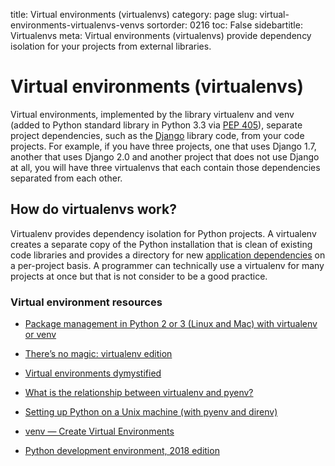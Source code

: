 title: Virtual environments (virtualenvs)
category: page
slug: virtual-environments-virtualenvs-venvs
sortorder: 0216
toc: False
sidebartitle: Virtualenvs
meta: Virtual environments (virtualenvs) provide dependency isolation for your projects from external libraries.


# Virtual environments (virtualenvs)
Virtual environments, implemented by the library virtualenv and venv 
(added to Python standard library in Python 3.3 via 
[PEP 405](https://www.python.org/dev/peps/pep-0405/)), separate project
dependencies, such as the [Django](/django.html) library code, 
from your code projects. For example, if you have three projects,
one that uses Django 1.7, another that uses Django 2.0 and another project
that does not use Django at all, you will have three virtualenvs that
each contain those dependencies separated from each other.


## How do virtualenvs work?
Virtualenv provides dependency isolation for Python projects. A
virtualenv creates a separate copy of the Python installation that is
clean of existing code libraries and provides a directory for new
[application dependencies](/application-dependencies.html) on a 
per-project basis. A programmer can technically use a virtualenv for many 
projects at once but that is not consider to be a good practice.


### Virtual environment resources
* [Package management in Python 2 or 3 (Linux and Mac) with virtualenv or venv](http://aaronsnitzer.com/writing/2016/04/27/virtualenv-and-pyvenv-beginner-tutorial.html)

* [There’s no magic: virtualenv edition](https://www.recurse.com/blog/14-there-is-no-magic-virtualenv-edition)

* [Virtual environments dymystified](https://meribold.github.io/python/2018/02/13/virtual-environments-9487/)

* [What is the relationship between virtualenv and pyenv?](https://stackoverflow.com/questions/29950300/what-is-the-relationship-between-virtualenv-and-pyenv)

* [Setting up Python on a Unix machine (with pyenv and direnv)](https://mike.place/2017/python-pyenv/)

* [venv — Create Virtual Environments](https://pymotw.com/3/venv/)

* [Python development environment, 2018 edition](https://jacobian.org/writing/python-environment-2018/)


